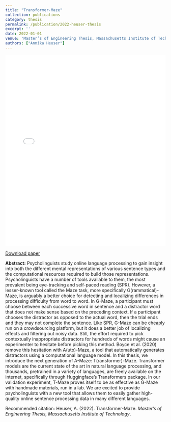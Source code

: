 ```yaml
---
title: "Transformer-Maze"
collection: publications
category: thesis
permalink: /publication/2022-heuser-thesis
excerpt: ''
date: 2022-01-01
venue: 'Master’s of Engineering Thesis, Massachusetts Institute of Technology'
authors: ["Annika Heuser"]
---
```


<iframe
  src="/files/MEng_Thesis_aheuser.pdf"
  width="100%"
  height="600px"
  style="border: none;">
</iframe>

<a href="/files/MEng_Thesis_aheuser.pdf">Download paper</a>

**Abstract:** Psycholinguists study online language processing to gain insight into both the different mental representations of various sentence types and the computational resources
required to build those representations. Psycholinguists have a number of tools available to them, the most prevalent being eye-tracking and self-paced reading (SPR).
However, a lesser-known tool called the Maze task, more specifically G(rammatical)-
Maze, is arguably a better choice for detecting and localizing differences in processing
difficulty from word to word. In G-Maze, a participant must choose between each
successive word in sentence and a distractor word that does not make sense based
on the preceding context. If a participant chooses the distractor as opposed to the
actual word, then the trial ends and they may not complete the sentence. Like SPR,
G-Maze can be cheaply run on a crowdsourcing platform, but it does a better job of
localizing effects and filtering out noisy data. Still, the effort required to pick contextually inappropriate distractors for hundreds of words might cause an experimenter
to hesitate before picking this method. Boyce et al. (2020) remove this hesitation
with A(uto)-Maze, a tool that automatically generates distractors using a computational language model. In this thesis, we introduce the next generation of A-Maze:
T(ransformer)-Maze. Transformer models are the current state of the art in natural
language processing, and thousands, pretrained in a variety of languages, are freely
available on the internet, specifically through Huggingface’s Transformers package.
In our validation experiment, T-Maze proves itself to be as effective as G-Maze with
handmade materials, run in a lab. We are excited to provide psycholinguists with
a new tool that allows them to easily gather high-quality online sentence processing
data in many different languages.

Recommended citation: Heuser, A. (2022). Transformer-Maze. <i>Master’s of Engineering Thesis, Massachusetts Institute of Technology</i>.

<!---
paperurl: 'https://dspace.mit.edu/bitstream/handle/1721.1/147233/MEng_Thesis_aheuser.pdf?sequence=1&isAllowed=y'
citation: 'Heuser, A. (2022). "Transformer-Maze." <i>Master’s of Engineering Thesis, Massachusetts Institute of Technology</i>.'
-->